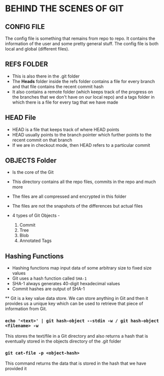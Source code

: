 # BEHIND THE SCENES OF GIT

## CONFIG FILE

The config file is something that remains from repo to repo. It contains the information of the user and some pretty general stuff. The config file is both local and global (different files).

## REFS FOLDER

- This is also there in the .git folder
- The **Heads** folder inside the refs folder contains a file for every branch and that file contains the recent commit hash
- It also contains a remote folder (which keeps track of the progress on the branches that we don't have on our local repo) and a tags folder in which there is a file for every tag that we have made

## HEAD File

- HEAD is a file that keeps track of where HEAD points
- HEAD usually points to the branch pointer which further points to the recent commit on that branch
- If we are in checkout mode, then HEAD refers to a particular commit

## OBJECTS Folder

- Is the core of the Git
- This directory contains all the repo files, commits in the repo and much more
- The files are all compressed and encrypted in this folder
- The files are not the snapshots of the differences but actual files

- 4 types of Git Objects -
  1. Commit
  2. Tree
  3. Blob
  4. Annotated Tags

## Hashing Functions

- Hashing functions map input data of some arbitrary size to fixed size values
- Git uses a hash function called `SHA-1`
- SHA-1 always generates 40-digit hexadecimal values
- Commit hashes are output of SHA-1

\*\* Git is a key value data store. We can store anything in Git and then it provides us a unique key which can be used to retrieve that piece of information from Git.

### `echo '<text>' | git hash-object --stdin -w / git hash-object <filename> -w`

This stores the text/file in a Git directory and also returns a hash that is eventually stored in the objects directory of the .git folder

### `git cat-file -p <object-hash>`

This command returns the data that is stored in the hash that we have provided it
